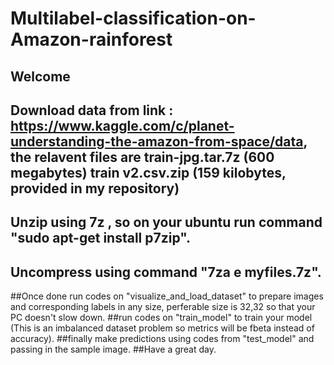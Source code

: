 # Multilabel-classification-on-Amazon-rainforest
## Welcome ##
## Download data from link : https://www.kaggle.com/c/planet-understanding-the-amazon-from-space/data, the relavent files are train-jpg.tar.7z (600 megabytes) train v2.csv.zip (159 kilobytes, provided in my repository)
## Unzip using 7z , so on your ubuntu run command "sudo apt-get install p7zip". 
## Uncompress using command "7za e myfiles.7z".
##Once done run codes on "visualize_and_load_dataset" to prepare images and corresponding labels in any size, perferable size is 32,32 so that your PC doesn't slow down.
##run codes on "train_model" to train your model (This is an imbalanced dataset problem so metrics will be fbeta instead of accuracy).
##finally make predictions using codes from "test_model" and passing in the sample image.
##Have a great day.
